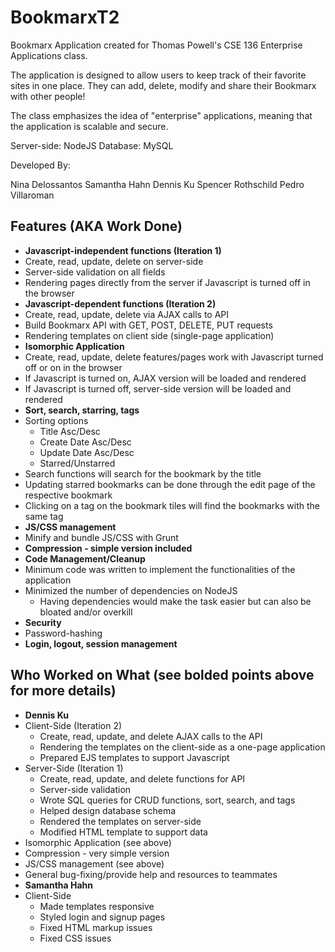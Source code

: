 # BookmarxT2

Bookmarx Application created for Thomas Powell's CSE 136 Enterprise Applications class.

The application is designed to allow users to keep track of their favorite sites in one place. They can add, delete, modify and share their Bookmarx with other people!

The class emphasizes the idea of "enterprise" applications, meaning that the application is scalable and secure.

Server-side: NodeJS
Database: MySQL

Developed By:

Nina Delossantos
Samantha Hahn
Dennis Ku
Spencer Rothschild
Pedro Villaroman

## Features (AKA Work Done)
* **Javascript-independent functions (Iteration 1)**
 * Create, read, update, delete on server-side
 * Server-side validation on all fields
 * Rendering pages directly from the server if Javascript is turned off in the browser
* **Javascript-dependent functions (Iteration 2)**
 * Create, read, update, delete via AJAX calls to API
 * Build Bookmarx API with GET, POST, DELETE, PUT requests
 * Rendering templates on client side (single-page application)
* **Isomorphic Application**
 * Create, read, update, delete features/pages work with Javascript turned off or on in the browser
  * If Javascript is turned on, AJAX version will be loaded and rendered
  * If Javascript is turned off, server-side version will be loaded and rendered
* **Sort, search, starring, tags**
 * Sorting options
   * Title Asc/Desc
    * Create Date Asc/Desc
    * Update Date Asc/Desc
    * Starred/Unstarred
 * Search functions will search for the bookmark by the title
 * Updating starred bookmarks can be done through the edit page of the respective bookmark
 * Clicking on a tag on the bookmark tiles will find the bookmarks with the same tag
* **JS/CSS management**
 * Minify and bundle JS/CSS with Grunt
* **Compression - simple version included**
* **Code Management/Cleanup**
 * Minimum code was written to implement the functionalities of the application
 * Minimized the number of dependencies on NodeJS
   * Having dependencies would make the task easier but can also be bloated and/or overkill
* **Security**
 * Password-hashing
* **Login, logout, session management**

## Who Worked on What (see bolded points above for more details)
* **Dennis Ku**
 * Client-Side (Iteration 2)
   * Create, read, update, and delete AJAX calls to the API
    * Rendering the templates on the client-side as a one-page application
    * Prepared EJS templates to support Javascript
 * Server-Side (Iteration 1)
   * Create, read, update, and delete functions for API
    * Server-side validation
    * Wrote SQL queries for CRUD functions, sort, search, and tags
    * Helped design database schema
    * Rendered the templates on server-side
    * Modified HTML template to support data
 * Isomorphic Application (see above)
 * Compression - very simple version
 * JS/CSS management (see above)
 * General bug-fixing/provide help and resources to teammates
* **Samantha Hahn**
 * Client-Side
   * Made templates responsive
    * Styled login and signup pages
    * Fixed HTML markup issues
    * Fixed CSS issues
